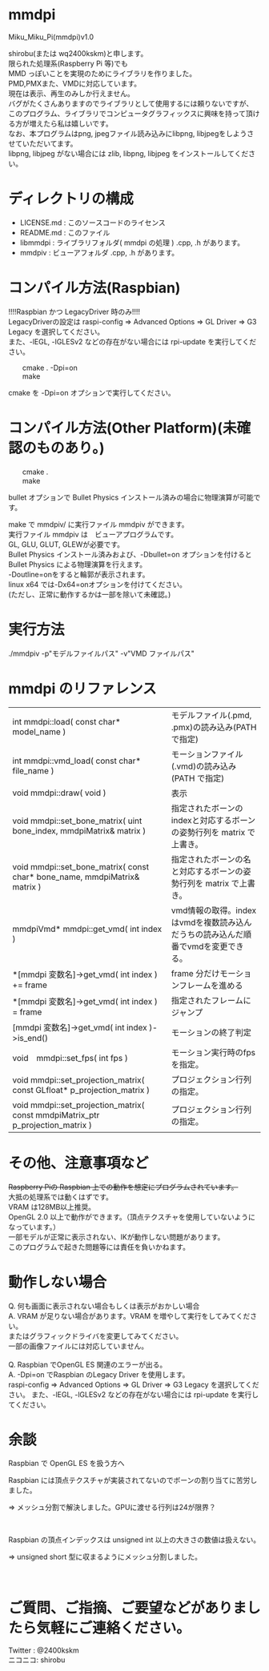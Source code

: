 # mmdpi
Miku_Miku_Pi(mmdpi)v1.0

shirobu(または wq2400kskm)と申します。<br>
限られた処理系(Raspberry Pi 等)でも <br>
MMD っぽいことを実現のためにライブラリを作りました。<br>
PMD,PMXまた、VMDに対応しています。<br>
現在は表示、再生のみしか行えません。<br>
バグがたくさんありますのでライブラリとして使用するには頼りないですが、<br>
このプログラム、ライブラリでコンピュータグラフィックスに興味を持って頂ける方が増えたら私は嬉しいです。<br>
なお、本プログラムはpng, jpegファイル読み込みにlibpng, libjpegをしようさせていただいてます。<br>
libpng, libjpeg がない場合には zlib, libpng, libjpeg をインストールしてください。<br>


# ディレクトリの構成

<ul>
  <li>
  LICENSE.md    :   このソースコードのライセンス
  </li><li>
  README.md    :   このファイル
  </li><li>
  libmmdpi    :   ライブラリフォルダ( mmdpi の処理 )  .cpp, .h があります。
  </li><li>
  mmdpiv       :   ビューアフォルダ                    .cpp, .h があります。
  </li>
</ul>


# コンパイル方法(Raspbian)
<p>
!!!!Raspbian かつ LegacyDriver 時のみ!!!!<br>
LegacyDriverの設定は raspi-config => Advanced Options => GL Driver => G3 Legacy を選択してください。<br>
また、-lEGL, -lGLESv2 などの存在がない場合には rpi-update を実行してください。
</p>
<p style="padding-left:2em">
  cmake . -Dpi=on <br>
  make  <br>
</p>
cmake を -Dpi=on オプションで実行してください。<br>

# コンパイル方法(Other Platform)(未確認のものあり。)
<p style="padding-left:2em">
  cmake .　<br>
  make  <br>
</p>
bullet オプションで Bullet Physics インストール済みの場合に物理演算が可能です。<br>

make で mmdpiv/ に実行ファイル mmdpiv ができます。<br>
実行ファイル mmdpiv は　ビューアプログラムです。<br>
GL, GLU, GLUT, GLEWが必要です。<br>
Bullet Physics インストール済みおよび、-Dbullet=on オプションを付けるとBullet Physics による物理演算を行えます。<br>
-Doutline=onをすると輪郭が表示されます。<br>
linux x64 では-Dx64=onオプションを付けてください。<br>
(ただし、正常に動作するかは一部を除いて未確認。)<br>

# 実行方法
./mmdpiv -p"モデルファイルパス" -v"VMD ファイルパス"

# mmdpi のリファレンス
<table>
<tr><td>int mmdpi::load( const char* model_name ) </td><td> モデルファイル(.pmd, .pmx)の読み込み(PATH で指定)</td></tr>
<tr><td>int mmdpi::vmd_load( const char* file_name ) </td><td> モーションファイル(.vmd)の読み込み(PATH で指定)</td></tr>
<tr><td>void mmdpi::draw( void ) </td><td> 表示</td></tr>
<tr><td>void mmdpi::set_bone_matrix( uint bone_index, mmdpiMatrix& matrix ) </td><td> 指定されたボーンのindexと対応するボーンの姿勢行列を matrix で上書き。</td></tr>
<tr><td>void mmdpi::set_bone_matrix( const char* bone_name, mmdpiMatrix& matrix ) </td><td> 指定されたボーンの名と対応するボーンの姿勢行列を matrix で上書き。</td></tr>
<tr><td>mmdpiVmd* mmdpi::get_vmd( int index ) </td><td> vmd情報の取得。indexはvmdを複数読み込んだうちの読み込んだ順番でvmdを変更できる。</td></tr>
<tr><td>*[mmdpi 変数名]->get_vmd( int index ) += frame </td><td> frame 分だけモーションフレームを進める </td></tr>
<tr><td>*[mmdpi 変数名]->get_vmd( int index ) = frame </td><td>指定されたフレームにジャンプ </td></tr>
<tr><td>[mmdpi 変数名]->get_vmd( int index )->is_end() </td><td>モーションの終了判定 </td></tr>
<tr><td>void　mmdpi::set_fps( int fps ) </td><td> モーション実行時のfps を指定。</td></tr>
<tr><td>void mmdpi::set_projection_matrix( const GLfloat* p_projection_matrix ) </td><td> プロジェクション行列の指定。</td></tr>
<tr><td>void mmdpi::set_projection_matrix( const mmdpiMatrix_ptr p_projection_matrix ) </td><td> プロジェクション行列の指定。</td></tr>
</table>

# その他、注意事項など

  ~~Raspberry Piの Raspbian 上での動作を想定にプログラムされています。~~<br>
  大抵の処理系では動くはずです。<br>
  VRAM は128MB以上推奨。<br>
  OpenGL 2.0 以上で動作ができます。（頂点テクスチャを使用していないようになっています。）<br>
  一部モデルが正常に表示されない、IKが動作しない問題があります。<br>
  このプログラムで起きた問題等には責任を負いかねます。 <br>
  
  
# 動作しない場合
  
  Q.  何も画面に表示されない場合もしくは表示がおかしい場合<br>
  A.  VRAM が足りない場合があります。VRAM を増やして実行をしてみてください。<br>
      またはグラフィックドライバを変更してみてください。 <br>
      一部の画像ファイルには対応していません。<br>
      <br>
  Q. Raspbian でOpenGL ES 関連のエラーが出る。<br>
  A. -Dpi=on でRaspbian のLegacy Driver を使用します。<br>
     raspi-config => Advanced Options => GL Driver => G3 Legacy を選択してください。
     また、-lEGL, -lGLESv2 などの存在がない場合には rpi-update を実行してください。
     <br>
   
# 余談  
  
  Raspbian で OpenGL ES を扱う方へ<br>
  
  Raspbian には頂点テクスチャが実装されてないのでボーンの割り当てに苦労しました。<br>
  <p>  =>  メッシュ分割で解決しました。GPUに渡せる行列は24が限界？</p><br>
  
  Raspbian の頂点インデックスは unsigned int 以上の大きさの数値は扱えない。<br>
  <p> =>  unsigned short 型に収まるようにメッシュ分割しました。</p><br>
  
  
# ご質問、ご指摘、ご要望などがありましたら気軽にご連絡ください。
  
  Twitter : @2400kskm<br>
  ニコニコ: shirobu<br>
